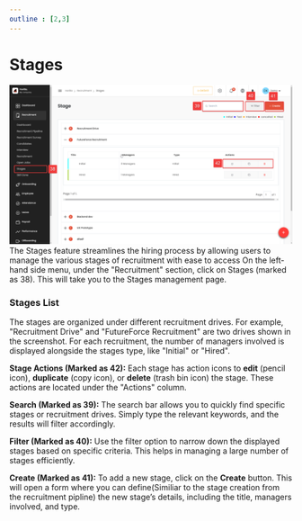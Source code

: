 ```yaml
---
outline : [2,3]
---
```


# Stages

![alt text](media/image-20.png)
The Stages feature streamlines the hiring process by allowing users to manage the various stages of recruitment with ease to access On the left-hand side menu, under the "Recruitment" section, click on Stages (marked as 38). This will take you to the Stages management page.

### Stages List
The stages are organized under different recruitment drives. For example, "Recruitment Drive" and "FutureForce Recruitment" are two drives shown in the screenshot. For each recruitment, the number of managers involved is displayed alongside the stages type, like "Initial" or "Hired".

**Stage Actions (Marked as 42):** Each stage has action icons to **edit** (pencil icon), **duplicate** (copy icon), or **delete** (trash bin icon) the stage. These actions are located under the "Actions" column.

**Search (Marked as 39):** The search bar allows you to quickly find specific stages or recruitment drives. Simply type the relevant keywords, and the results will filter accordingly.

**Filter (Marked as 40):** Use the filter option to narrow down the displayed stages based on specific criteria. This helps in managing a large number of stages efficiently.

**Create (Marked as 41):** To add a new stage, click on the **Create** button. This will open a form where you can define(Similiar to the stage creation from the recruitment pipline) the new stage’s details, including the title, managers involved, and type.
